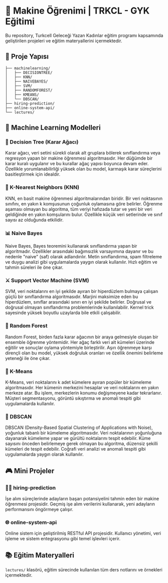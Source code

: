 # 🚀 Makine Öğrenimi | TRKCL - GYK Eğitimi

Bu repository, Turkcell Geleceği Yazan Kadınlar eğitim programı kapsamında geliştirilen projeleri ve eğitim materyallerini içermektedir.

## 📁 Proje Yapısı

```
├── machinelearning/
│   ├── DECISIONTREE/
│   ├── KNN/
│   ├── NAIVEBAYES/
│   ├── SVM/
│   ├── RANDOMFOREST/
│   ├── KMEANS/
│   └── DBSCAN/
├── hiring-prediction/
├── online-system-api/
└── lectures/
```

## 🤖 Machine Learning Modelleri

### 🌳 Decision Tree (Karar Ağacı)
Karar ağacı, veri setini sürekli olarak alt gruplara bölerek sınıflandırma veya regresyon yapan bir makine öğrenmesi algoritmasıdır. Her düğümde bir karar kuralı uygulanır ve bu kurallar ağaç yapısı boyunca devam eder. Özellikle yorumlanabilirliği yüksek olan bu model, karmaşık karar süreçlerini basitleştirmek için idealdir.

### 👥 K-Nearest Neighbors (KNN)
KNN, en basit makine öğrenmesi algoritmalarından biridir. Bir veri noktasının sınıfını, en yakın k komşusunun çoğunluk oylamasına göre belirler. Öğrenme aşaması olmayan bu algoritma, tüm veriyi hafızada tutar ve yeni bir veri geldiğinde en yakın komşularını bulur. Özellikle küçük veri setlerinde ve sınıf sayısı az olduğunda etkilidir.

### 📊 Naive Bayes
Naive Bayes, Bayes teoremini kullanarak sınıflandırma yapan bir algoritmadır. Özellikler arasındaki bağımsızlık varsayımına dayanır ve bu nedenle "naive" (saf) olarak adlandırılır. Metin sınıflandırma, spam filtreleme ve duygu analizi gibi uygulamalarda yaygın olarak kullanılır. Hızlı eğitim ve tahmin süreleri ile öne çıkar.

### ⚔️ Support Vector Machine (SVM)
SVM, veri noktalarını en iyi şekilde ayıran bir hiperdüzlem bulmaya çalışan güçlü bir sınıflandırma algoritmasıdır. Marjini maksimize eden bu hiperdüzlem, sınıflar arasındaki sınırı en iyi şekilde belirler. Doğrusal ve doğrusal olmayan sınıflandırma problemlerinde kullanılabilir. Kernel trick sayesinde yüksek boyutlu uzaylarda bile etkili çalışabilir.

### 🌲 Random Forest
Random Forest, birden fazla karar ağacının bir araya gelmesiyle oluşan bir ensemble öğrenme yöntemidir. Her ağaç farklı veri alt kümeleri üzerinde eğitilir ve sonuçlar oylama yöntemiyle birleştirilir. Aşırı öğrenmeye karşı dirençli olan bu model, yüksek doğruluk oranları ve özellik önemini belirleme yeteneği ile öne çıkar.

### 🔄 K-Means
K-Means, veri noktalarını k adet kümelere ayıran popüler bir kümeleme algoritmasıdır. Her kümenin merkezini hesaplar ve veri noktalarını en yakın merkeze atar. Bu işlem, merkezlerin konumu değişmeyene kadar tekrarlanır. Müşteri segmentasyonu, görüntü sıkıştırma ve anomali tespiti gibi uygulamalarda kullanılır.

### 🎯 DBSCAN
DBSCAN (Density-Based Spatial Clustering of Applications with Noise), yoğunluk tabanlı bir kümeleme algoritmasıdır. Veri noktalarının yoğunluğuna dayanarak kümeleme yapar ve gürültü noktalarını tespit edebilir. Küme sayısını önceden belirlemeye gerek olmayan bu algoritma, düzensiz şekilli kümeleri de tespit edebilir. Coğrafi veri analizi ve anomali tespiti gibi uygulamalarda yaygın olarak kullanılır.

## 🎮 Mini Projeler

### 👨‍💼 hiring-prediction
İşe alım süreçlerinde adayların başarı potansiyelini tahmin eden bir makine öğrenmesi projesidir. Geçmiş işe alım verilerini kullanarak, yeni adayların performansını öngörmeye çalışır.

### 🌐 online-system-api
Online sistem için geliştirilmiş RESTful API projesidir. Kullanıcı yönetimi, veri işleme ve sistem entegrasyonu gibi temel işlevleri içerir.

## 📚 Eğitim Materyalleri
`lectures/` klasörü, eğitim sürecinde kullanılan tüm ders notlarını ve örnekleri içermektedir.